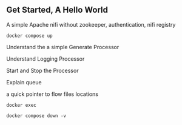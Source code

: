 ## Get Started, A Hello World

A simple Apache nifi without zookeeper, authentication, nifi registry

```
docker compose up 

```

Understand the a simple Generate Processor

Understand Logging Processor

Start and Stop the Processor

Explain queue


a quick pointer to flow files locations

```
docker exec 
```


```
docker compose down -v
```